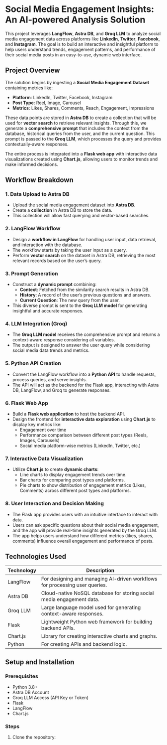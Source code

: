# Social Media Engagement Insights: An AI-powered Analysis Solution

This project leverages **LangFlow**, **Astra DB**, and **Groq LLM** to analyze social media engagement data across platforms like **LinkedIn**, **Twitter**, **Facebook**, and **Instagram**. The goal is to build an interactive and insightful platform to help users understand trends, engagement patterns, and performance of their social media posts in an easy-to-use, dynamic web interface.

## Project Overview

The solution begins by ingesting a **Social Media Engagement Dataset** containing metrics like:

- **Platform**: LinkedIn, Twitter, Facebook, Instagram
- **Post Type**: Reel, Image, Carousel
- **Metrics**: Likes, Shares, Comments, Reach, Engagement, Impressions

These data points are stored in **Astra DB** to create a collection that will be used for **vector search** to retrieve relevant insights. Through this, we generate a **comprehensive prompt** that includes the context from the database, historical queries from the user, and the current question. This prompt is passed to the **Groq LLM**, which processes the query and provides contextually-aware responses.

The entire process is integrated into a **Flask web app** with interactive data visualizations created using **Chart.js**, allowing users to monitor trends and make informed decisions.

## Workflow Breakdown

### 1. **Data Upload to Astra DB**

- Upload the social media engagement dataset into **Astra DB**.
- Create a **collection** in Astra DB to store the data.
- This collection will allow fast querying and vector-based searches.

### 2. **LangFlow Workflow**

- Design a **workflow in LangFlow** for handling user input, data retrieval, and interaction with the database.
- The workflow starts by taking the user input as a query.
- Perform **vector search** on the dataset in Astra DB, retrieving the most relevant records based on the user’s query.

### 3. **Prompt Generation**

- Construct a **dynamic prompt** combining:
  - **Context**: Fetched from the similarity search results in Astra DB.
  - **History**: A record of the user’s previous questions and answers.
  - **Current Question**: The new query from the user.
- This diverse prompt is sent to the **Groq LLM model** for generating insightful and accurate responses.

### 4. **LLM Integration (Groq)**

- The **Groq LLM model** receives the comprehensive prompt and returns a context-aware response considering all variables.
- The output is designed to answer the user query while considering social media data trends and metrics.

### 5. **Python API Creation**

- Convert the LangFlow workflow into a **Python API** to handle requests, process queries, and serve insights.
- The API will act as the backend for the Flask app, interacting with Astra DB, LangFlow, and Groq to generate responses.

### 6. **Flask Web App**

- Build a **Flask web application** to host the backend API.
- Design the frontend for **interactive data exploration** using **Chart.js** to display key metrics like:
  - Engagement over time
  - Performance comparison between different post types (Reels, Images, Carousels)
  - Social media platform-wise metrics (LinkedIn, Twitter, etc.)

### 7. **Interactive Data Visualization**

- Utilize **Chart.js** to create **dynamic charts**:
  - Line charts to display engagement trends over time.
  - Bar charts for comparing post types and platforms.
  - Pie charts to show distribution of engagement metrics (Likes, Comments) across different post types and platforms.

### 8. **User Interaction and Decision Making**

- The Flask app provides users with an intuitive interface to interact with data.
- Users can ask specific questions about their social media engagement, and the app will provide real-time insights generated by the Groq LLM.
- The app helps users understand how different metrics (likes, shares, comments) influence overall engagement and performance of posts.

## Technologies Used

| Technology       | Description                                                                 |
|------------------|-----------------------------------------------------------------------------|
| LangFlow         | For designing and managing AI-driven workflows for processing user queries. |
| Astra DB         | Cloud-native NoSQL database for storing social media engagement data.       |
| Groq LLM         | Large language model used for generating context-aware responses.           |
| Flask            | Lightweight Python web framework for building backend APIs.                 |
| Chart.js         | Library for creating interactive charts and graphs.                         |
| Python           | For creating APIs and backend logic.                                       |

## Setup and Installation

### Prerequisites

- Python 3.8+
- Astra DB Account
- Groq LLM Access (API Key or Token)
- Flask
- LangFlow
- Chart.js

### Steps

1. Clone the repository:

